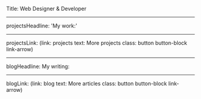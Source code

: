 Title: Web Designer & Developer

----

projectsHeadline: 'My work:'

----

projectsLink: (link: projects text: More projects class: button button-block link-arrow)

----

blogHeadline: My writing:

----

blogLink: (link: blog text: More articles class: button button-block link-arrow)
